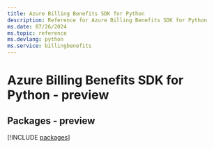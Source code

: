 ```yaml
---
title: Azure Billing Benefits SDK for Python
description: Reference for Azure Billing Benefits SDK for Python
ms.date: 07/26/2024
ms.topic: reference
ms.devlang: python
ms.service: billingbenefits
---
```

# Azure Billing Benefits SDK for Python - preview
## Packages - preview
[!INCLUDE [packages](billing-benefits-index.md)]